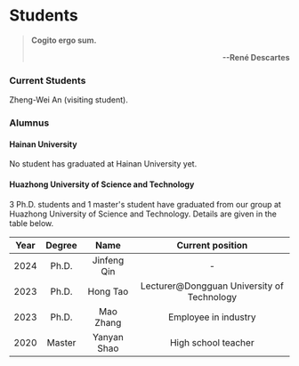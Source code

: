# **Students**

> **Cogito ergo sum.**  <p align='right'>**--René Descartes**</p>

### **Current Students**

Zheng-Wei An (visiting student).

### **Alumnus**

#### Hainan University

No student has graduated at Hainan University yet. 

#### Huazhong University of Science and Technology

3 Ph.D. students and 1 master's student have graduated from our group at Huazhong University of Science and Technology. Details are given in the table below. 

| Year | Degree | Name | Current position |
| :---:|     :---:    | :---:| :---: |
| 2024 | Ph.D. | Jinfeng Qin | - |
| 2023 | Ph.D. | Hong Tao | Lecturer@Dongguan University of Technology |
| 2023 | Ph.D. | Mao Zhang | Employee in industry  |
| 2020 | Master | Yanyan Shao | High school teacher |
